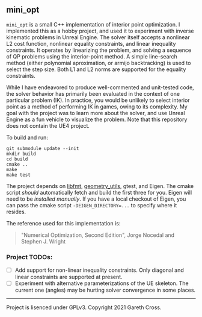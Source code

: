 ## mini_opt

`mini_opt` is a small C++ implementation of interior point optimization. I implemented this as a hobby project, and used it to experiment with inverse kinematic problems in Unreal Engine. The solver itself accepts a nonlinear L2 cost function, nonlinear equality constraints, and linear inequality constraints. It operates by linearizing the problem, and solving a sequence of QP problems using the interior-point method. A simple line-search method (either polynomial aproximation, or armijo backtracking) is used to select the step size. Both L1 and L2 norms are supported for the equality constraints.

While I have endeavored to produce well-commented and unit-tested code, the solver behavior has primarily been evaluated in the context of one particular problem (IK). In practice, you would be unlikely to select interior point as a method of performing IK in games, owing to its complexity. My goal with the project was to learn more about the solver, and use Unreal Engine as a fun vehicle to visualize the problem. Note that this repository does not contain the UE4 project.

To build and run:
```
git submodule update --init
mkdir build
cd build
cmake ..
make
make test
```
The project depends on [libfmt](https://github.com/fmtlib/fmt), [geometry_utils](https://github.com/gareth-cross/geometry_utils), gtest, and Eigen. The cmake script _should_ automatically fetch and build the first three for you. Eigen will need to be *installed manually*. If you have a local checkout of Eigen, you can pass the cmake script `-DEIGEN_DIRECTORY=...` to specify where it resides.

The reference used for this implementation is:
> "Numerical Optimization, Second Edition", Jorge Nocedal and Stephen J. Wright

### Project TODOs:
- [ ] Add support for non-linear inequality constraints. Only diagonal and linear constraints are supported at present.
- [ ] Experiment with alternative parameterizations of the UE skeleton. The current one (angles) may be hurting solver convergence in some places.

---
Project is lisenced under GPLv3. Copyright 2021 Gareth Cross.
